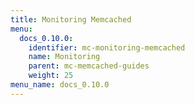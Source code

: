 ```yaml
---
title: Monitoring Memcached
menu:
  docs_0.10.0:
    identifier: mc-monitoring-memcached
    name: Monitoring
    parent: mc-memcached-guides
    weight: 25
menu_name: docs_0.10.0
---
```

